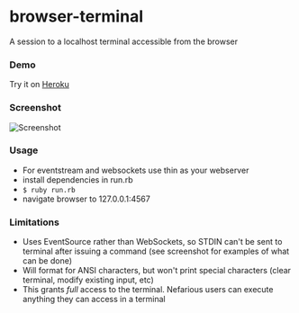 # browser-terminal
A session to a localhost terminal accessible from the browser

### Demo

Try it on [Heroku](https://browserterminal.herokuapp.com/)

### Screenshot

![Screenshot](http://at1as.github.io/github_repo_assets/brower-terminal-2.png)

### Usage

* For eventstream and websockets use thin as your webserver
* install dependencies in run.rb
* `$ ruby run.rb`
* navigate browser to 127.0.0.1:4567

### Limitations

* Uses EventSource rather than WebSockets, so STDIN can't be sent to terminal after issuing a command (see screenshot for examples of what can be done)
* Will format for ANSI characters, but won't print special characters (clear terminal, modify existing input, etc)
* This grants *full* access to the terminal. Nefarious users can execute anything they can access in a terminal

